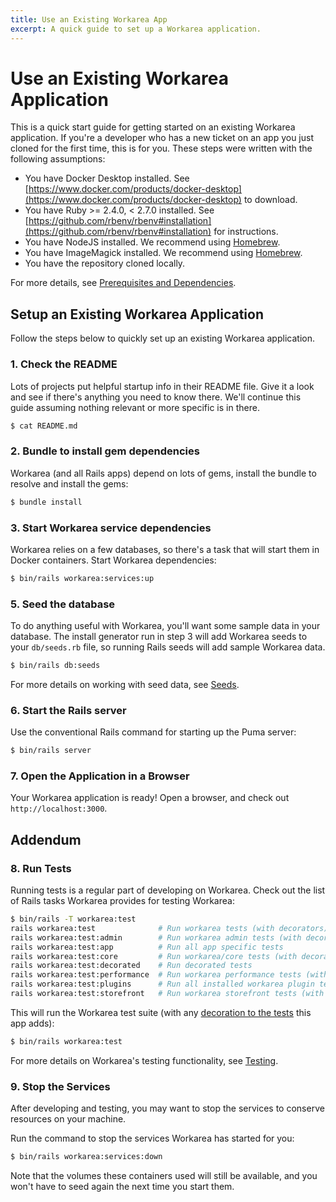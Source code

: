 ```yaml
---
title: Use an Existing Workarea App
excerpt: A quick guide to set up a Workarea application.
---
```


# Use an Existing Workarea Application

This is a quick start guide for getting started on an existing Workarea application. If you're a developer who has a new ticket on an app you just cloned for the first time, this is for you. These steps were written with the following assumptions:

* You have Docker Desktop installed. See [https://www.docker.com/products/docker-desktop](https://www.docker.com/products/docker-desktop) to download.
* You have Ruby >= 2.4.0, < 2.7.0 installed. See [https://github.com/rbenv/rbenv#installation](https://github.com/rbenv/rbenv#installation) for instructions.
* You have NodeJS installed. We recommend using [Homebrew](https://brew.sh).
* You have ImageMagick installed. We recommend using [Homebrew](https://brew.sh).
* You have the repository cloned locally.

For more details, see [Prerequisites and Dependencies](/articles/prerequisites-and-dependencies.html).

## Setup an Existing Workarea Application

Follow the steps below to quickly set up an existing Workarea application.

### 1. Check the README

Lots of projects put helpful startup info in their README file. Give it a look and see if there's anything you need to know there. We'll continue this guide assuming nothing relevant or more specific is in there.

```bash
$ cat README.md
```

### 2. Bundle to install gem dependencies

Workarea (and all Rails apps) depend on lots of gems, install the bundle to resolve and install the gems:

```bash
$ bundle install
```

### 3. Start Workarea service dependencies

Workarea relies on a few databases, so there's a task that will start them in Docker containers.
Start Workarea dependencies:

```bash
$ bin/rails workarea:services:up
```

### 5. Seed the database

To do anything useful with Workarea, you'll want some sample data in your database.
The install generator run in step 3 will add Workarea seeds to your `db/seeds.rb` file,
so running Rails seeds will add sample Workarea data.

```bash
$ bin/rails db:seeds
```

For more details on working with seed data, see [Seeds](/articles/seeds.html).

### 6. Start the Rails server

Use the conventional Rails command for starting up the Puma server:

```bash
$ bin/rails server
```

### 7. Open the Application in a Browser

Your Workarea application is ready! Open a browser, and check out `http://localhost:3000`.


## Addendum

### 8. Run Tests

Running tests is a regular part of developing on Workarea. Check out the list of Rails tasks Workarea provides for testing Workarea:

```bash
$ bin/rails -T workarea:test
rails workarea:test              # Run workarea tests (with decorators)
rails workarea:test:admin        # Run workarea admin tests (with decorators)
rails workarea:test:app          # Run all app specific tests
rails workarea:test:core         # Run workarea/core tests (with decorators)
rails workarea:test:decorated    # Run decorated tests
rails workarea:test:performance  # Run workarea performance tests (with decorators)
rails workarea:test:plugins      # Run all installed workarea plugin tests (with decorators)
rails workarea:test:storefront   # Run workarea storefront tests (with decorators)
```

This will run the Workarea test suite (with any [decoration to the tests](/articles/decoration.html) this app adds):

```bash
$ bin/rails workarea:test
```

For more details on Workarea's testing functionality, see [Testing](/articles/testing.html).

### 9. Stop the Services

After developing and testing, you may want to stop the services to conserve resources on your machine.

Run the command to stop the services Workarea has started for you:

```bash
$ bin/rails workarea:services:down
```

Note that the volumes these containers used will still be available, and you won't have to seed again the next time you start them.

